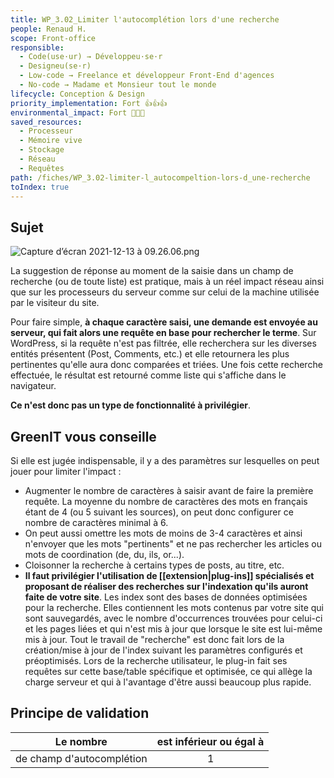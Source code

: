 ```yaml
---
title: WP_3.02_Limiter l'autocomplétion lors d'une recherche
people: Renaud H.
scope: Front-office
responsible:
  - Code(use·ur) → Développeu·se·r
  - Designeu(se·r)
  - Low-code → Freelance et développeur Front-End d'agences
  - No-code → Madame et Monsieur tout le monde
lifecycle: Conception & Design
priority_implementation: Fort 👍👍👍
environmental_impact: Fort 🌱🌱🌱
saved_resources:
  - Processeur
  - Mémoire vive
  - Stockage
  - Réseau
  - Requêtes
path: /fiches/WP_3.02-limiter-l_autocompeltion-lors-d_une-recherche
toIndex: true
---
```


## Sujet

![Capture d’écran 2021-12-13 à 09.26.06.png](./medias_02/pict1.png)

La suggestion de réponse au moment de la saisie dans un champ de recherche (ou de toute liste) est pratique, mais à un réel impact réseau ainsi que sur les processeurs du serveur comme sur celui de la machine utilisée par le visiteur du site.

Pour faire simple, **à chaque caractère saisi, une demande est envoyée au serveur, qui fait alors une requête en base pour rechercher le terme**. Sur WordPress, si la requête n'est pas filtrée, elle recherchera sur les diverses entités présentent (Post, Comments, etc.) et elle retournera les plus pertinentes qu'elle aura donc comparées et triées. Une fois cette recherche effectuée, le résultat est retourné comme liste qui s'affiche dans le navigateur.

**Ce n'est donc pas un type de fonctionnalité à privilégier**.

## GreenIT vous conseille

Si elle est jugée indispensable, il y a des paramètres sur lesquelles on peut jouer pour limiter l'impact :

- Augmenter le nombre de caractères à saisir avant de faire la première requête. La moyenne du nombre de caractères des mots en français étant de 4 (ou 5 suivant les sources), on peut donc configurer ce nombre de caractères minimal à 6.
- On peut aussi omettre les mots de moins de 3-4 caractères et ainsi n'envoyer que les mots "pertinents" et ne pas rechercher les articles ou mots de coordination (de, du, ils, or...).
- Cloisonner la recherche à certains types de posts, au titre, etc.
- **Il faut privilégier l'utilisation de [[extension|plug-ins]] spécialisés et proposant de réaliser des recherches sur l'indexation qu'ils auront faite de votre site**. Les index sont des bases de données optimisées pour la recherche. Elles contiennent les mots contenus par votre site qui sont sauvegardés, avec le nombre d'occurrences trouvées pour celui-ci et les pages liées et qui n'est mis à jour que lorsque le site est lui-même mis à jour. Tout le travail de "recherche" est donc fait lors de la création/mise à jour de l'index suivant les paramètres configurés et préoptimisés. Lors de la recherche utilisateur, le plug-in fait ses requêtes sur cette base/table spécifique et optimisée, ce qui allège la charge serveur et qui à l'avantage d'être aussi beaucoup plus rapide.

## Principe de validation

| Le nombre                 | est inférieur ou égal à |
| ------------------------- | :---------------------: |
| de champ d'autocomplétion |            1            |
